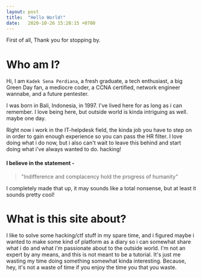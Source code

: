 ```yaml
---
layout: post
title:  "Hello World!"
date:   2020-10-26 15:28:15 +0700
---
```

First of all, Thank you for stopping by.

# Who am I?
Hi, I am `Kadek Sena Perdiana`, a fresh graduate, a tech enthusiast, a big Green Day fan, a mediocre coder, a CCNA certified, network engineer wannabe, and a future pentester.

I was born in Bali, Indonesia, in 1997. I've lived here for as long as i can remember. I love being here, but outside world is kinda intriguing as well. maybe one day.

Right now i work in the IT-helpdesk field, the kinda job you have to step on in order to gain enough experience so you can pass the HR filter. I love doing what i do now, but i also can't wait to leave this behind and start doing what i've always wanted to do. hacking!


#### I believe in the statement -
> "Indifference and complacency hold the progress of humanity"

I completely made that up, it may sounds like a total nonsense, but at least it sounds pretty cool!


# What is this site about?
I like to solve some hacking/ctf stuff in my spare time, and i figured maybe i wanted to make some kind of platform as a diary so i can somewhat share what i do and what i'm passionate about to the outside world. I'm not an expert by any means, and this is not meant to be a tutorial. It's just me wasting my time doing something somewhat kinda interesting.
Because, hey, it's not a waste of time if you enjoy the time you that you waste.